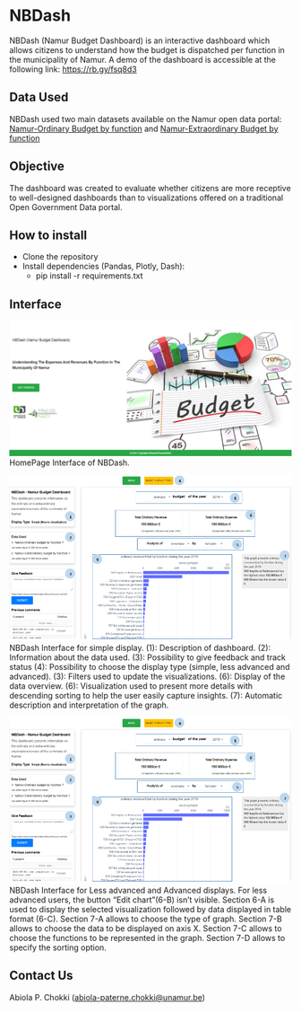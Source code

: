 # NBDash
NBDash (Namur Budget Dashboard) is an interactive dashboard which allows citizens to understand how the budget is dispatched per function
in the municipality of Namur. A demo of the dashboard is accessible at the following link: https://rb.gy/fsq8d3

## Data Used
NBDash used two main datasets available on the Namur open data portal:
[Namur-Ordinary Budget by function](https://rb.gy/61r8dk) and [Namur-Extraordinary Budget by function](https://rb.gy/dpayws)

## Objective
The dashboard was created to evaluate whether citizens are more receptive to well-designed dashboards than to visualizations offered on a traditional Open Government Data portal.  

## How to install
* Clone the repository
* Install dependencies (Pandas, Plotly, Dash):
  * pip install -r requirements.txt

## Interface
![HomePage](/assets/Homepage_NBDash.png)
HomePage Interface of NBDash.

![NBDash Interface for simple display](/assets/NBDash.png)
NBDash Interface for simple display. (1): Description of dashboard. (2): Information about the data used. (3): Possibility to give feedback and track status (4): Possibility to choose the display type (simple, less advanced and advanced). (3): Filters used to update the visualizations. (6): Display of the data overview. (6): Visualization used to present more details with descending sorting to help the user easily capture insights. (7): Automatic description and interpretation of the graph.   

![NBDash Interface for Less advanced and Advanced displays.](/assets/NBDash.png)
NBDash Interface for Less advanced and Advanced displays. For less advanced users, the button “Edit chart”(6-B) isn’t visible. Section 6-A is used to display the selected visualization followed by data displayed in table format (6-C). Section 7-A allows to choose the type of graph. Section 7-B allows to choose the data to be displayed on axis X. Section 7-C allows to choose the functions to be represented in the graph. Section 7-D allows to specify the sorting option.

## Contact Us
Abiola P. Chokki (abiola-paterne.chokki@unamur.be)
